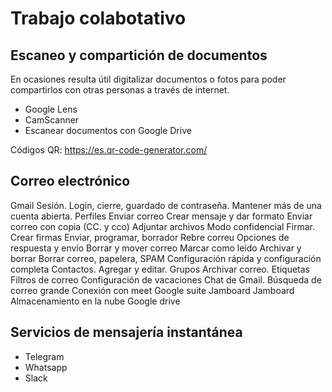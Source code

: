 # Trabajo colabotativo

## Escaneo y compartición de documentos

En ocasiones resulta útil digitalizar documentos o fotos para poder compartirlos con otras personas a través de internet.

- Google Lens
- CamScanner
- Escanear documentos con Google Drive

Códigos QR: https://es.qr-code-generator.com/

## Correo electrónico

Gmail
Sesión. Login, cierre, guardado de contraseña.
Mantener más de una cuenta abierta. Perfiles
Enviar correo
Crear mensaje y dar formato
Enviar correo con copia (CC. y cco)
Adjuntar archivos
Modo confidencial
Firmar. Crear firmas
Enviar, programar, borrador
Rebre correu
Opciones de respuesta y envío
Borrar y mover correo
Marcar como leído
Archivar y borrar
Borrar correo, papelera, SPAM
Configuración rápida y configuración completa
Contactos. Agregar y editar. Grupos
Archivar correo. Etiquetas
Filtros de correo
Configuración de vacaciones
Chat de Gmail.
Búsqueda de correo grande
Conexión con meet
Google suite
Jamboard
Jamboard
Almacenamiento en la nube
Google drive

## Servicios de mensajería instantánea

- Telegram
- Whatsapp
- Slack

